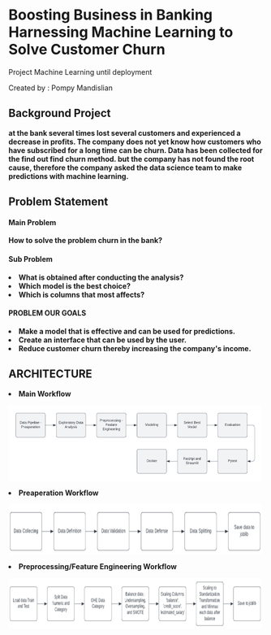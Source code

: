 # Boosting Business in Banking Harnessing Machine Learning to Solve Customer Churn
Project Machine Learning until deployment

Created by : Pompy Mandislian

<h2> <b> Background Project <b> </h2>
at the bank several times lost several customers and experienced a decrease in profits. The company does not yet know how customers who have subscribed for a long time can be churn. Data has been collected for the find out find churn method. but the company has not found the root cause, therefore the company asked the data science team to make predictions with machine learning.
  
<h2> <b> Problem Statement <b> </h2>
<h4> <b> Main Problem <b> </h4>  
How to solve the problem churn in the bank?

<h4> <b> Sub Problem <b> </h4>  
</li><li> What is obtained after conducting the analysis?
</li><li> Which model is the best choice?
</li><li> Which is columns that most affects?
  
<h4> <b> PROBLEM OUR GOALS <b> </h4>    
</li><li> Make a model that is effective and can be used for predictions.
</li><li> Create an interface that can be used by the user.
</li><li> Reduce customer churn thereby increasing the company's income.

<h2> <b> ARCHITECTURE <b> </h2>

</li><li> Main Workflow 
 <p>
<img align="center" src="Image/main.png" width="500" height="150" />
</p>
  
</li><li> Preaperation Workflow 
<p>
<img align="center" src="Image/preaperation.png" width="500" height="100" />
</p>
  
</li><li> Preprocessing/Feature Engineering Workflow 
<p>
<img align="center" src="Image/FE.png" width="500" height="100" />
</p>



